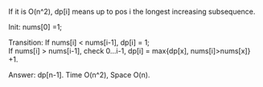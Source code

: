 
If it is O(n^2), dp[i] means up to pos i the longest increasing subsequence.     

Init:  nums[0] =1;

Transition:
If nums[i] < nums[i-1], dp[i] = 1;  
If nums[i] > nums[i-1], check 0...i-1,   dp[i] = max{dp[x], nums[i]>nums[x]} +1.   

Answer:
dp[n-1].    Time O(n^2),  Space O(n).  

   